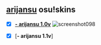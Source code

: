 ## [arijansu](https://osu.ppy.sh/users/16132143) osu!skins
- [x] [**- arijansu 1.0v**](https://github.com/arijanus/arijansuosuskins/raw/main/-%20arijansu%20v1.0.osk)
![screenshot098](https://user-images.githubusercontent.com/84270330/120185576-10ff3b80-c21b-11eb-9548-d529b06e8eeb.jpg)
- [x] [**- arijansu 1.1v**]


